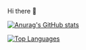 Hi there 👋

[![Anurag's GitHub stats](https://github-readme-stats.vercel.app/api?username=yxrxy&theme=calm&show_icons=true&hide_border=true&bg_color=ffffff&text_color=4a5568&icon_color=63b3ed&title_color=2d3748&hide=commits)](https://github.com/anuraghazra/github-readme-stats)

[![Top Languages](https://github-readme-stats.vercel.app/api/top-langs/?username=yxrxy&theme=calm&hide_border=true&bg_color=ffffff&text_color=4a5568&title_color=2d3748&layout=compact)](https://github.com/anuraghazra/github-readme-stats)


